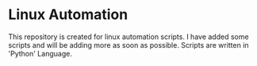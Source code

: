 # Linux Automation

This repository is created for linux automation scripts.
I have added some scripts and will be adding more as soon as possible.
Scripts are written in 'Python' Language.
